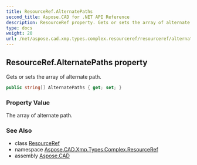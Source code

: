 ```yaml
---
title: ResourceRef.AlternatePaths
second_title: Aspose.CAD for .NET API Reference
description: ResourceRef property. Gets or sets the array of alternate path
type: docs
weight: 20
url: /net/aspose.cad.xmp.types.complex.resourceref/resourceref/alternatepaths/
---
```

## ResourceRef.AlternatePaths property

Gets or sets the array of alternate path.

```csharp
public string[] AlternatePaths { get; set; }
```

### Property Value

The array of alternate path.

### See Also

* class [ResourceRef](../)
* namespace [Aspose.CAD.Xmp.Types.Complex.ResourceRef](../../resourceref/)
* assembly [Aspose.CAD](../../../)


